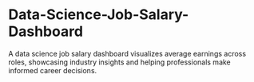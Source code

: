 # Data-Science-Job-Salary-Dashboard
A data science job salary dashboard visualizes average earnings across roles, showcasing industry insights and helping professionals make informed career decisions.
